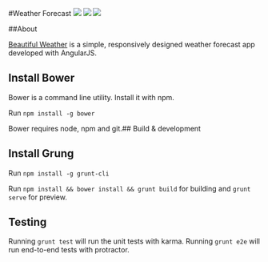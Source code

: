 #Weather Forecast [![](https://travis-ci.org/brahalla/BeautifulWeather.svg?branch=master)](https://travis-ci.org/brahalla/BeautifulWeather) [![](https://coveralls.io/repos/brahalla/BeautifulWeather/badge.svg?branch=master&service=github)](https://coveralls.io/github/brahalla/BeautifulWeather?branch=master) [![](https://badges.gitter.im/brahalla/BeautifulWeather.svg)](https://gitter.im/brahalla/BeautifulWeather?utm_source=badge&utm_medium=badge&utm_campaign=pr-badge&utm_content=badge)

##About

[Beautiful Weather](http://weather.danielcottone.com/) is a simple, responsively designed weather forecast app developed with AngularJS.

## Install Bower

Bower is a command line utility. Install it with npm.

Run `npm install -g bower`

Bower requires node, npm and git.## Build & development

## Install Grung

Run `npm install -g grunt-cli`

Run `npm install && bower install && grunt build` for building and `grunt serve` for preview.

## Testing

Running `grunt test` will run the unit tests with karma. Running `grunt e2e` will run end-to-end tests with protractor.
